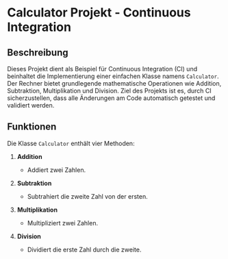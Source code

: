 # Calculator Projekt - Continuous Integration

## Beschreibung
Dieses Projekt dient als Beispiel für Continuous Integration (CI) und beinhaltet die Implementierung einer einfachen Klasse namens `Calculator`. Der Rechner bietet grundlegende mathematische Operationen wie Addition, Subtraktion, Multiplikation und Division. Ziel des Projekts ist es, durch CI sicherzustellen, dass alle Änderungen am Code automatisch getestet und validiert werden.

## Funktionen
Die Klasse `Calculator` enthält vier Methoden:

1. **Addition**
   - Addiert zwei Zahlen.

2. **Subtraktion**
   - Subtrahiert die zweite Zahl von der ersten.

3. **Multiplikation**
   - Multipliziert zwei Zahlen.

4. **Division**
   - Dividiert die erste Zahl durch die zweite.
